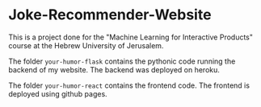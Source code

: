 # Joke-Recommender-Website

This is a project done for the "Machine Learning for Interactive Products" course at the Hebrew University of Jerusalem. 

The folder `your-humor-flask` contains the pythonic code running the backend of my website.
The backend was deployed on heroku.

The folder `your-humor-react` contains the frontend code.
The frontend is deployed using github pages.
